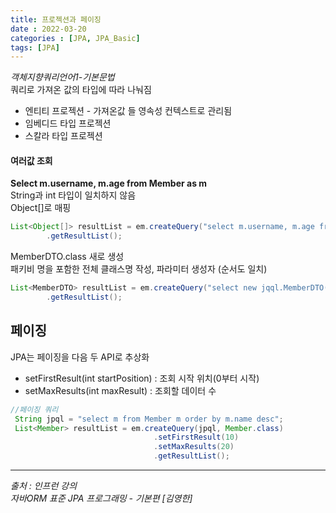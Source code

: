 ```yaml
---
title: 프로젝션과 페이징
date : 2022-03-20
categories : [JPA, JPA_Basic]
tags: [JPA]
---
```

*객체지향쿼리언어1-기본문법*
<br>
쿼리로 가져온 값의 타입에 따라 나눠짐<br>
* 엔티티 프로젝션 - 가져온값 들 영속성 컨텍스트로 관리됨
* 임베디드 타입 프로젝션
* 스칼라 타입 프로젝션

#### 여러값 조회
**Select m.username, m.age from Member as m**<br>
String과 int 타입이 일치하지 않음<br>
Object[]로 매핑
```java
List<Object[]> resultList = em.createQuery("select m.username, m.age from Member m”)
        .getResultList();
```

MemberDTO.class 새로 생성<br>
패키비 명을 포함한 전체 클래스명 작성, 파라미터 생성자 (순서도 일치)
```java
List<MemberDTO> resultList = em.createQuery("select new jqql.MemberDTO(m.username, m.age) from Member m")
        .getResultList();
```

## 페이징
JPA는 페이징을 다음 두 API로 추상화
* setFirstResult(int startPosition) : 조회 시작 위치(0부터 시작)
* setMaxResults(int maxResult) : 조회할 데이터 수

```java
//페이징 쿼리 
 String jpql = "select m from Member m order by m.name desc";
 List<Member> resultList = em.createQuery(jpql, Member.class)
                                .setFirstResult(10)
                                .setMaxResults(20)
                                .getResultList();
```

*** 
_출처 : 인프런 강의 <br>_
*자바ORM 표준 JPA 프로그래밍 - 기본편 [김영한]*